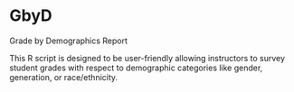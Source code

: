 # GbyD
Grade by Demographics Report

This R script is designed to be user-friendly allowing instructors to survey student grades with respect to demographic categories like gender, generation, or race/ethnicity.

